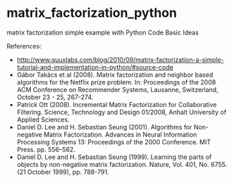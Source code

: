 # matrix_factorization_python
matrix factorization simple example with Python Code
Basic Ideas

References:

 - http://www.quuxlabs.com/blog/2010/09/matrix-factorization-a-simple-tutorial-and-implementation-in-python/#source-code
 - Gábor Takács et al (2008). Matrix factorization and neighbor based algorithms for the Netflix prize problem. In: Proceedings of the 2008 ACM Conference on Recommender Systems, Lausanne, Switzerland, October 23 - 25, 267-274.
 - Patrick Ott (2008). Incremental Matrix Factorization for Collaborative Filtering. Science, Technology and Design 01/2008, Anhalt University of Applied Sciences.
 - Daniel D. Lee and H. Sebastian Seung (2001). Algorithms for Non-negative Matrix Factorization. Advances in Neural Information Processing Systems 13: Proceedings of the 2000 Conference. MIT Press. pp. 556–562.
 - Daniel D. Lee and H. Sebastian Seung (1999). Learning the parts of objects by non-negative matrix factorization. Nature, Vol. 401, No. 6755. (21 October 1999), pp. 788-791.
